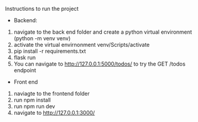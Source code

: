 Instructions to run the project

- Backend:
1. navigate to the back end folder and create a python virtual environment (python -m venv venv)
2. activate the virtual envirnonment venv/Scripts/activate
2.  pip install -r requirements.txt
3. flask run
4. You can navigate to http://127.0.0.1:5000/todos/ to try the GET /todos endpoint 

- Front end
1. naviagte to the frontend folder
2. run npm install
3. run npm run dev
4. navigate to http://127.0.0.1:3000/